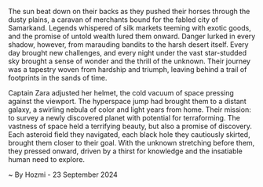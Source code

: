
The sun beat down on their backs as they pushed their horses through the dusty plains, a caravan of merchants bound for the fabled city of Samarkand. Legends whispered of silk markets teeming with exotic goods, and the promise of untold wealth lured them onward. Danger lurked in every shadow, however, from marauding bandits to the harsh desert itself. Every day brought new challenges, and every night under the vast star-studded sky brought a sense of wonder and the thrill of the unknown. Their journey was a tapestry woven from hardship and triumph, leaving behind a trail of footprints in the sands of time.

Captain Zara adjusted her helmet, the cold vacuum of space pressing against the viewport. The hyperspace jump had brought them to a distant galaxy, a swirling nebula of color and light years from home. Their mission: to survey a newly discovered planet with potential for terraforming. The vastness of space held a terrifying beauty, but also a promise of discovery. Each asteroid field they navigated, each black hole they cautiously skirted, brought them closer to their goal. With the unknown stretching before them, they pressed onward, driven by a thirst for knowledge and the insatiable human need to explore. 

~ By Hozmi - 23 September 2024
